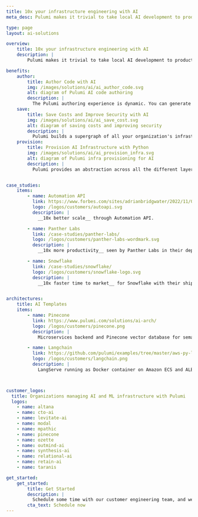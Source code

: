 ```yaml
---
title: 10x your infrastructure engineering with AI
meta_desc: Pulumi makes it trivial to take local AI development to production in the cloud

type: page
layout: ai-solutions

overview:
    title: 10x your infrastructure engineering with AI
    description: |
        Pulumi makes it trivial to take local AI development to production in the cloud

benefits:
    author:
        title: Author Code with AI
        img: /images/solutions/ai/ai_author_code.svg
        alt: diagram of Pulumi AI code authoring
        description: |
          The Pulumi authoring experience is dynamic. You can generate a Pulumi program and deploy it as a template in seconds with a few simple text prompts. Then you can pair program in your IDE with an AI copilot with suggestions into the next most likely piece of infrastructure
    save:
        title: Save Costs and Improve Security with AI
        img: /images/solutions/ai/ai_save_cost.svg
        alt: diagram of saving costs and improving security
        description: |
          Pulumi builds a supergraph of all your organization's infrastructure resources (managed and not managed by Pulumi) and the relationships between each resource (e.g., stacks, data types). With AI, Pulumi helps you save on costs and improve security and compliance.
    provision:
        title: Provision AI Infrastructure with Python
        img: /images/solutions/ai/ai_provision_infra.svg
        alt: diagram of Pulumi infra provisioning for AI
        description: |
          Pulumi provides an abstraction across all the different layers of your AI stack (web framework, LLM, containers, databases, secrets, policies, configurations, etc) as a simple Python library. Through this abstraction you can manage stacks of infrastructure as code.


case_studies:
    items:
        - name: Automation API
          link: https://www.forbes.com/sites/adrianbridgwater/2022/11/08/deployment-as-a-service-is-driving-the-code-to-cloud-journey/
          logo: /logos/customers/autoapi.svg
          description: |
            __10x better scale__ through Automation API.

        - name: Panther Labs
          link: /case-studies/panther-labs/
          logo: /logos/customers/panther-labs-wordmark.svg
          description: |
            __10x more productivity__ seen by Panther Labs in their deployment speeds.

        - name: Snowflake
          link: /case-studies/snowflake/
          logo: /logos/customers/snowflake-logo.svg
          description: |
            __10x faster time to market__ for Snowflake with their ship times.


architectures:
    title: AI Templates
    items:
        - name: Pinecone
          link: https://www.pulumi.com/solutions/ai-arch/
          logo: /logos/customers/pinecone.png
          description: |
            Microservices backend and Pinecone vector database for semantic search.

        - name: Langchain
          link: https://github.com/pulumi/examples/tree/master/aws-py-langserve
          logo: /logos/customers/langchain.png
          description: |
            LangServe running as Docker container on Amazon ECS and ALB.



customer_logos:
  title: Organizations managing AI and ML infrastructure with Pulumi
  logos:
    - name: altana
    - name: cto-ai
    - name: levitate-ai
    - name: modal
    - name: mpathic
    - name: pinecone
    - name: ozette
    - name: outmind-ai
    - name: synthesis-ai
    - name: relational-ai
    - name: retain-ai
    - name: taranis

get_started:
    get_started:
        title: Get Started
        description: |
          Schedule some time with our customer engineering team, and we will help you scale your AI infrastructure with Pulumi.
        cta_text: Schedule now
---
```

